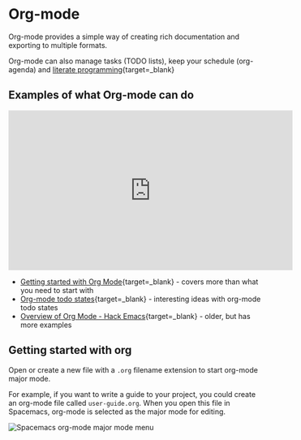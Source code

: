 # Org-mode

Org-mode provides a simple way of creating rich documentation and exporting to multiple formats.

Org-mode can also manage tasks (TODO lists), keep your schedule (org-agenda) and [literate programming](https://en.wikipedia.org/wiki/Literate_programming){target=_blank}


## Examples of what Org-mode can do

<p style="text-align:center">
<iframe width="560" height="315" src="https://www.youtube.com/embed/PVsSOmUB7ic" title="YouTube video player" frameborder="0" allow="accelerometer; autoplay; clipboard-write; encrypted-media; gyroscope; picture-in-picture" allowfullscreen></iframe>
</p>

* [Getting started with Org Mode](https://www.youtube.com/watch?v=SzA2YODtgK4){target=_blank} - covers more than what you need to start with
* [Org-mode todo states](https://www.youtube.com/watch?v=Ck9HXMkNGGY){target=_blank} - interesting ideas with org-mode todo states
* [Overview of Org Mode - Hack Emacs](https://www.youtube.com/watch?v=SzA2YODtgK4){target=_blank} - older, but has more examples


## Getting started with org

Open or create a new file with a `.org` filename extension to start org-mode major mode.

For example, if you want to write a guide to your project, you could create an org-mode file called `user-guide.org`.  When you open this file in Spacemacs, org-mode is selected as the major mode for editing.

![Spacemacs org-mode major mode menu](/images/spacemacs-orgmode-menu.png)

